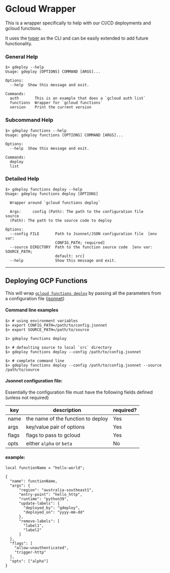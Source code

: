 # Gcloud Wrapper

This is a wrapper specifically to help with our CI/CD deployments and gcloud functions.

It uses the [typer](https://github.com/tiangolo/typer) as the CLI and can be easily extended to add future functionality.

### General Help
```text
$> gdeploy --help
Usage: gdeploy [OPTIONS] COMMAND [ARGS]...

Options:
  --help  Show this message and exit.

Commands:
  auth       This is an example that does a `gcloud auth list`
  functions  Wrapper for `gcloud functions`
  version    Print the current version
```

### Subcommand Help
```text
$> gdeploy functions --help
Usage: gdeploy functions [OPTIONS] COMMAND [ARGS]...

Options:
  --help  Show this message and exit.

Commands:
  deploy
  list
```

### Detailed Help
```text
$> gdeploy functions deploy --help
Usage: gdeploy functions deploy [OPTIONS]

  Wrapper around `gcloud functions deploy`

  Args:     config (Path): The path to the configuration file     source
  (Path): The path to the source code to deploy

Options:
  --config FILE       Path to Jsonnet/JSON configuration file  [env var:
                      CONFIG_PATH; required]
  --source DIRECTORY  Path to the function source code  [env var: SOURCE_PATH;
                      default: src]
  --help              Show this message and exit.
```
---
## Deploying GCP Functions

This will wrap [`gcloud functions deploy`](https://cloud.google.com/sdk/gcloud/reference/functions/deploy) by passing all the parameters from a configuration file ([jsonnet](https://jsonnet.org/))

#### Command line examples
```text
$> # using environment variables
$> export CONFIG_PATH=/path/to/config.jsonnet
$> export SOURCE_PATH=/path/to/source

$> gdeploy functions deploy
```

```text
$> # defaulting source to local `src` directory
$> gdeploy functions deploy --config /path/to/config.jsonnet

$> # complete command line
$> gdeploy functions deploy --config /path/to/config.jsonnet --source /path/to/source
```

#### Jsonnet configuration file:

Essentially the configuration file must have the following fields defined (unless not required)

|key  |description                       |required?|
|-----|----------------------------------|---------|
|name |the name of the function to deploy| Yes     |
|args |key/value pair of options         | Yes     |
|flags|flags to pass to gcloud           | Yes     |
|opts |either `alpha` or `beta`          | No      |

#### example: 

```jsonnet
local functionName = "hello-world";

{
  "name": functionName,
  "args": {
      "region": "australia-southeast1",
      "entry-point": "hello_http",
      "runtime": "python39",
      "update-labels": {
        "deployed_by": "gdeploy",
        "deployed_on": "yyyy-mm-dd"
      },
      "remove-labels": [
        "label1",
        "label2"
      ]
  },
  "flags": [
    "allow-unauthenticated",
    "trigger-http"
  ],
  "opts": ["alpha"]
}
```